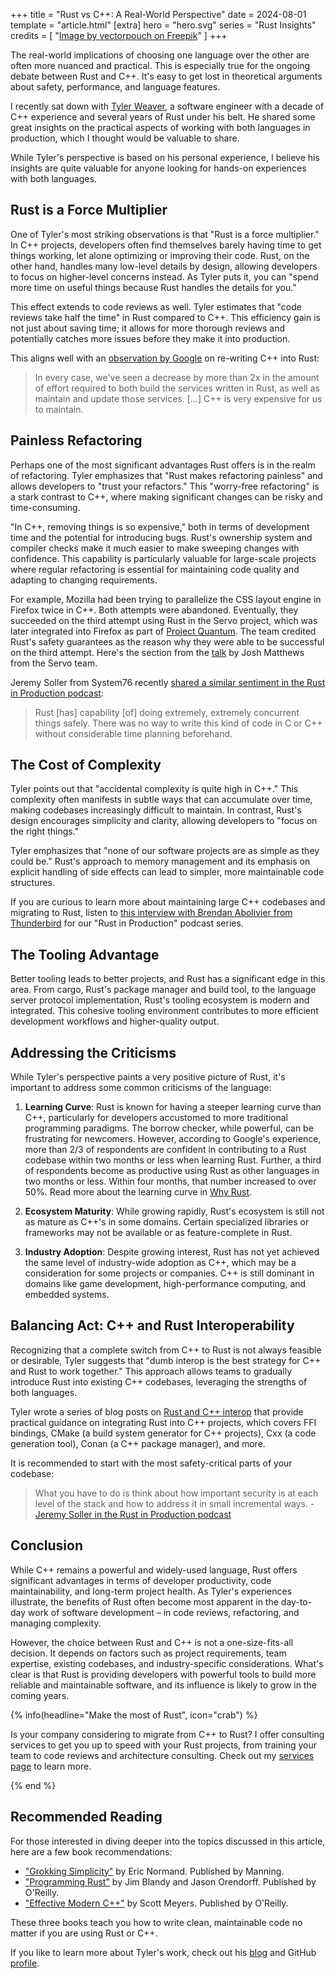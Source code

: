 +++
title = "Rust vs C++: A Real-World Perspective"
date = 2024-08-01
template = "article.html"
[extra]
hero = "hero.svg"
series = "Rust Insights"
credits = [
  "<a href='https://www.freepik.com'>Image by vectorpouch on Freepik</a>"
]
+++

The real-world implications of choosing one language over the other are often more nuanced and practical.
This is especially true for the ongoing debate between Rust and C++.
It's easy to get lost in theoretical arguments about safety, performance, and language features. 

I recently sat down with [Tyler Weaver](https://tylerjw.dev), a software engineer with a decade of C++ experience and several years of Rust under his belt. He shared some great insights on the practical aspects of working with both languages in production, which I thought would be valuable to share.

While Tyler's perspective is based on his personal experience, I believe his insights are quite valuable for anyone looking for hands-on experiences with both languages.

## Rust is a Force Multiplier

One of Tyler's most striking observations is that "Rust is a force multiplier." In C++ projects, developers often find themselves barely having time to get things working, let alone optimizing or improving their code. Rust, on the other hand, handles many low-level details by design, allowing developers to focus on higher-level concerns instead.
As Tyler puts it, you can "spend more time on useful things because Rust handles the details for you."

This effect extends to code reviews as well. Tyler estimates that "code reviews take half the time" in Rust compared to C++. This efficiency gain is not just about saving time; it allows for more thorough reviews and potentially catches more issues before they make it into production.

This aligns well with an [observation by Google](https://youtu.be/6mZRWFQRvmw?t=27012) on re-writing C++ into Rust:

> In every case, we've seen a decrease by more than 2x in the amount of effort required to both 
> build the services written in Rust, as well as maintain and update those services. [...]
> C++ is very expensive for us to maintain.

## Painless Refactoring

Perhaps one of the most significant advantages Rust offers is in the realm of refactoring. Tyler emphasizes that "Rust makes refactoring painless" and allows developers to "trust your refactors." This "worry-free refactoring" is a stark contrast to C++, where making significant changes can be risky and time-consuming.

"In C++, removing things is so expensive," both in terms of development time and the potential for introducing bugs. Rust's ownership system and compiler checks make it much easier to make sweeping changes with confidence. This capability is particularly valuable for large-scale projects where regular refactoring is essential for maintaining code quality and adapting to changing requirements.

For example, Mozilla had been trying to parallelize the CSS layout engine in Firefox twice in C++. 
Both attempts were abandoned.  Eventually, they succeeded on the third attempt using Rust in the Servo project, which was later integrated into Firefox as part of [Project Quantum](https://hacks.mozilla.org/2017/08/inside-a-super-fast-css-engine-quantum-css-aka-stylo/).
The team credited Rust's safety guarantees as the reason why they were able to be successful on the third attempt. Here's the section from the [talk](https://www.youtube.com/watch?v=Y6SSTRr2mFU) by Josh Matthews from the Servo team.

Jeremy Soller from System76 recently [shared a similar sentiment in the Rust in Production podcast](https://corrode.dev/podcast/s02e07-system76/?t=1%3A13%3A18):

> Rust [has] capability [of] doing extremely, extremely concurrent things safely. There was no way to write this kind of code in C or C++ without considerable time planning beforehand.

## The Cost of Complexity

Tyler points out that "accidental complexity is quite high in C++." This complexity often manifests in subtle ways that can accumulate over time, making codebases increasingly difficult to maintain. In contrast, Rust's design encourages simplicity and clarity, allowing developers to "focus on the right things."

Tyler emphasizes that "none of our software projects are as simple as they could be." Rust's approach to memory management and its emphasis on explicit handling of side effects can lead to simpler, more maintainable code structures.

If you are curious to learn more about maintaining large C++ codebases and migrating to Rust, listen to [this interview with Brendan Abolivier from Thunderbird](https://corrode.dev/podcast/s02e03-thunderbird) for our "Rust in Production" podcast series.

## The Tooling Advantage

Better tooling leads to better projects, and Rust has a significant edge in this area. From cargo, Rust's package manager and build tool, to the language server protocol implementation, Rust's tooling ecosystem is modern and integrated. This cohesive tooling environment contributes to more efficient development workflows and higher-quality output.

## Addressing the Criticisms

While Tyler's perspective paints a very positive picture of Rust, it's important to address some common criticisms of the language:

1. **Learning Curve**: Rust is known for having a steeper learning curve than C++, particularly for developers accustomed to more traditional programming paradigms. The borrow checker, while powerful, can be frustrating for newcomers.
However, according to Google's experience, more than 2/3 of respondents are confident in contributing to a Rust codebase within two months or less when learning Rust. Further, a third of respondents become as productive using Rust as other languages in two months or less. Within four months, that number increased to over 50%.
 Read more about the learning curve in [Why Rust](https://corrode.dev/blog/why-rust/).

2. **Ecosystem Maturity**: While growing rapidly, Rust's ecosystem is still not as mature as C++'s in some domains. Certain specialized libraries or frameworks may not be available or as feature-complete in Rust.

3. **Industry Adoption**: Despite growing interest, Rust has not yet achieved the same level of industry-wide adoption as C++, which may be a consideration for some projects or companies. C++ is still dominant in domains like game development, high-performance computing, and embedded systems.


## Balancing Act: C++ and Rust Interoperability

Recognizing that a complete switch from C++ to Rust is not always feasible or desirable, Tyler suggests that "dumb interop is the best strategy for C++ and Rust to work together." This approach allows teams to gradually introduce Rust into existing C++ codebases, leveraging the strengths of both languages.

Tyler wrote a series of blog posts on [Rust and C++ interop](https://tylerjw.dev/posts/rust-cpp-interop/) that provide practical guidance on integrating Rust into C++ projects, which covers FFI bindings, CMake (a build system generator for C++ projects), Cxx (a code generation tool), Conan (a C++ package manager), and more.

It is recommended to start with the most safety-critical parts of your codebase:

> What you have to do is think about how important security is at each level of the stack and how to address it in small incremental ways. - [Jeremy Soller in the Rust in Production podcast](https://corrode.dev/podcast/s02e07-system76/?t=47%3A52)

## Conclusion

While C++ remains a powerful and widely-used language, Rust offers significant advantages in terms of developer productivity, code maintainability, and long-term project health. As Tyler's experiences illustrate, the benefits of Rust often become most apparent in the day-to-day work of software development – in code reviews, refactoring, and managing complexity.

However, the choice between Rust and C++ is not a one-size-fits-all decision. It depends on factors such as project requirements, team expertise, existing codebases, and industry-specific considerations. What's clear is that Rust is providing developers with powerful tools to build more reliable and maintainable software, and its influence is likely to grow in the coming years.

{% info(headline="Make the most of Rust", icon="crab") %}

Is your company considering to migrate from C++ to Rust? 
I offer consulting services to get you up to speed with your Rust projects, from training your team to code reviews and architecture consulting. 
Check out my [services page](/services) to learn more.

{% end %}

## Recommended Reading

For those interested in diving deeper into the topics discussed in this article, here are a few book recommendations:

- ["Grokking Simplicity"](https://www.manning.com/books/grokking-simplicity) by Eric Normand. Published by Manning.
- ["Programming Rust"](https://www.oreilly.com/library/view/programming-rust-2nd/9781492052586/) by Jim Blandy and Jason Orendorff. Published by O'Reilly.
- ["Effective Modern C++"](https://www.oreilly.com/library/view/effective-modern-c/9781491908419/) by Scott Meyers. Published by O'Reilly.

These three books teach you how to write clean, maintainable code no matter if you are using Rust or C++.

If you like to learn more about Tyler's work, check out his [blog](https://tylerjw.dev/) and GitHub [profile](https://github.com/tylerjw).